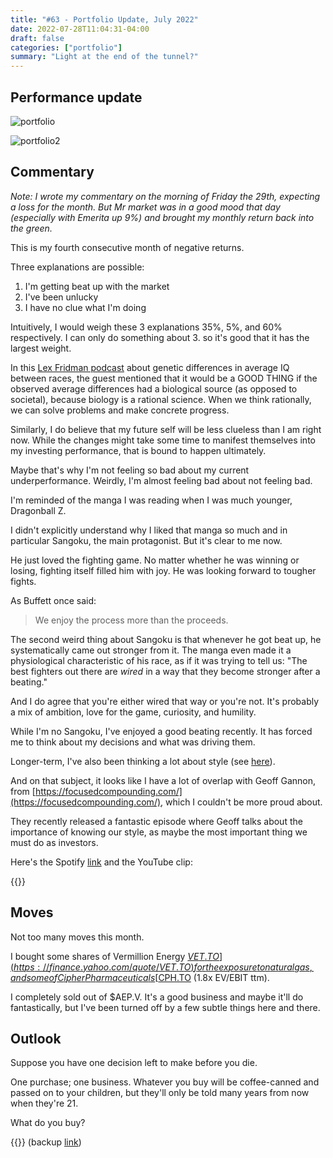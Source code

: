 ```yaml
---
title: "#63 - Portfolio Update, July 2022"
date: 2022-07-28T11:04:31-04:00
draft: false
categories: ["portfolio"]
summary: "Light at the end of the tunnel?"
---
```



## Performance update

![portfolio](/images/portfolio-update-202207.png)

![portfolio2](/images/portfolio-update-202207(2).png)

## Commentary

_Note: I wrote my commentary on the morning of Friday the 29th, expecting a loss for the month. But Mr market was in a good mood that day (especially with Emerita up 9%) and brought my monthly return back into the green._

This is my fourth consecutive month of negative returns.

Three explanations are possible:

1. I'm getting beat up with the market
2. I've been unlucky
3. I have no clue what I'm doing

Intuitively, I would weigh these 3 explanations 35%, 5%, and 60% respectively. I can only do something about 3. so it's good that it has the largest weight.

In this [Lex Fridman podcast](https://www.youtube.com/watch?v=X5EynjBZRZo) about genetic differences in average IQ between races, the guest mentioned that it would be a GOOD THING if the observed average differences had a biological source (as opposed to societal), because biology is a rational science. When we think rationally, we can solve problems and make concrete progress.

Similarly, I do believe that my future self will be less clueless than I am right now. While the changes might take some time to manifest themselves into my investing performance, that is bound to happen ultimately.

Maybe that's why I'm not feeling so bad about my current underperformance. Weirdly, I'm almost feeling bad about not feeling bad.

I'm reminded of the manga I was reading when I was much younger, Dragonball Z. 

I didn't explicitly understand why I liked that manga so much and in particular Sangoku, the main protagonist. But it's clear to me now.

He just loved the fighting game. No matter whether he was winning or losing, fighting itself filled him with joy. He was looking forward to tougher fights.

As Buffett once said:

<blockquote>

We enjoy the process more than the proceeds.

</blockquote>

The second weird thing about Sangoku is that whenever he got beat up, he systematically came out stronger from it. The manga even made it a physiological characteristic of his race, as if it was trying to tell us: "The best fighters out there are _wired_ in a way that they become stronger after a beating."

And I do agree that you're either wired that way or you're not. It's probably a mix of ambition, love for the game, curiosity, and humility.

While I'm no Sangoku, I've enjoyed a good beating recently. It has forced me to think about my decisions and what was driving them. 

Longer-term, I've also been thinking a lot about style (see [here](/diary/60-le-style-cest-lhomme)).

And on that subject, it looks like I have a lot of overlap with Geoff Gannon, from [https://focusedcompounding.com/](https://focusedcompounding.com/), which I couldn't be more proud about.

They recently released a fantastic episode where Geoff talks about the importance of knowing our style, as maybe the most important thing we must do as investors.

Here's the Spotify [link](https://open.spotify.com/episode/6IW6h71AFZChX8Fs1EVn7z) and the YouTube clip:

{{<youtube oDu1sgXUXVE>}}

## Moves

Not too many moves this month.

I bought some shares of Vermillion Energy [$VET.TO](https://finance.yahoo.com/quote/VET.TO) for the exposure to natural gas, and some of Cipher Pharmaceuticals [$CPH.TO](https://finance.yahoo.com/quote/CPH.TO) (1.8x EV/EBIT ttm).

I completely sold out of $AEP.V. It's a good business and maybe it'll do fantastically, but I've been turned off by a few subtle things here and there.

## Outlook

Suppose you have one decision left to make before you die.

One purchase; one business. Whatever you buy will be coffee-canned and passed on to your children, but they'll only be told many years from now when they're 21.

What do you buy?

{{<youtube Fk0GQCZbF0k>}}
(backup [link](https://drive.google.com/file/d/1O4unAdlqF95epTR1jAYQHAhz7FPjbYS7/view?usp=sharing))